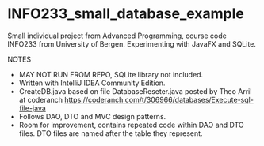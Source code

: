 # INFO233_small_database_example
Small individual project from Advanced Programming, course code INFO233 from University of Bergen. Experimenting with JavaFX and SQLite.

NOTES
- MAY NOT RUN FROM REPO, SQLite library not included.
- Written with IntelliJ IDEA Community Edition.
- CreateDB.java based on file DatabaseReseter.java posted by Theo Arril at coderanch <https://coderanch.com/t/306966/databases/Execute-sql-file-java>
- Follows DAO, DTO and MVC design patterns.
- Room for improvement, contains repeated code within DAO and DTO files. DTO files are named after the table they represent.
